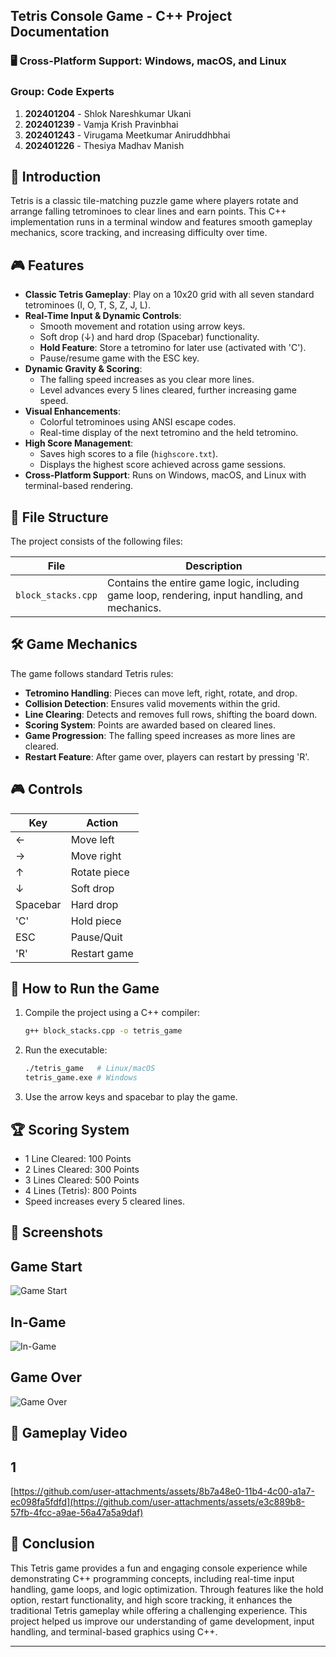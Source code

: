 ## Tetris Console Game - C++ Project Documentation

### 🖥️ Cross-Platform Support: Windows, macOS, and Linux

### Group: Code Experts

1. **202401204** - Shlok Nareshkumar Ukani
2. **202401239** - Vamja Krish Pravinbhai
3. **202401243** - Virugama Meetkumar Aniruddhbhai
4. **202401226** - Thesiya Madhav Manish

## 📌 Introduction

Tetris is a classic tile-matching puzzle game where players rotate and arrange falling tetrominoes to clear lines and earn points. This C++ implementation runs in a terminal window and features smooth gameplay mechanics, score tracking, and increasing difficulty over time.

## 🎮 Features

- **Classic Tetris Gameplay**: Play on a 10x20 grid with all seven standard tetrominoes (I, O, T, S, Z, J, L).
- **Real-Time Input & Dynamic Controls**:
  - Smooth movement and rotation using arrow keys.
  - Soft drop (↓) and hard drop (Spacebar) functionality.
  - **Hold Feature**: Store a tetromino for later use (activated with 'C').
  - Pause/resume game with the ESC key.
- **Dynamic Gravity & Scoring**:
  - The falling speed increases as you clear more lines.
  - Level advances every 5 lines cleared, further increasing game speed.
- **Visual Enhancements**:
  - Colorful tetrominoes using ANSI escape codes.
  - Real-time display of the next tetromino and the held tetromino.
- **High Score Management**:
  - Saves high scores to a file (`highscore.txt`).
  - Displays the highest score achieved across game sessions.
- **Cross-Platform Support**: Runs on Windows, macOS, and Linux with terminal-based rendering.

## 📂 File Structure
The project consists of the following files:

| File               | Description                                                                                    |
| ------------------ | ---------------------------------------------------------------------------------------------- |
| `block_stacks.cpp` | Contains the entire game logic, including game loop, rendering, input handling, and mechanics. |

## 🛠️ Game Mechanics
The game follows standard Tetris rules:

- **Tetromino Handling**: Pieces can move left, right, rotate, and drop.
- **Collision Detection**: Ensures valid movements within the grid.
- **Line Clearing**: Detects and removes full rows, shifting the board down.
- **Scoring System**: Points are awarded based on cleared lines.
- **Game Progression**: The falling speed increases as more lines are cleared.
- **Restart Feature**: After game over, players can restart by pressing 'R'.

## 🎮 Controls

| Key      | Action        |
| -------- | ------------- |
| ←        | Move left     |
| →        | Move right    |
| ↑        | Rotate piece  |
| ↓        | Soft drop     |
| Spacebar | Hard drop     |
| 'C'      | Hold piece    |
| ESC      | Pause/Quit    |
| 'R'      | Restart game  |

## 🚀 How to Run the Game

1. Compile the project using a C++ compiler:
   ```sh
   g++ block_stacks.cpp -o tetris_game
   ```
2. Run the executable:
   ```sh
   ./tetris_game   # Linux/macOS
   tetris_game.exe # Windows
   ```
3. Use the arrow keys and spacebar to play the game.

## 🏆 Scoring System

- 1 Line Cleared: 100 Points
- 2 Lines Cleared: 300 Points
- 3 Lines Cleared: 500 Points
- 4 Lines (Tetris): 800 Points
- Speed increases every 5 cleared lines.


## 📸 Screenshots
## Game Start 
![Game Start](https://github.com/user-attachments/assets/2f7f0a6a-d76f-4cef-92dc-a21b48e06704)

## In-Game
![In-Game](https://github.com/user-attachments/assets/a534452e-0ccc-4af6-a7d4-4721868ee471)

## Game Over
![Game Over](https://github.com/user-attachments/assets/79057b7e-1c93-4f79-a5b8-a38eaee0c419)

## 🎥 Gameplay Video
## 1
[https://github.com/user-attachments/assets/8b7a48e0-11b4-4c00-a1a7-ec098fa5fdfd](https://github.com/user-attachments/assets/e3c889b8-57fb-4fcc-a9ae-56a47a5a9daf)


## 🎯 Conclusion
This Tetris game provides a fun and engaging console experience while demonstrating C++ programming concepts, including real-time input handling, game loops, and logic optimization. Through features like the hold option, restart functionality, and high score tracking, it enhances the traditional Tetris gameplay while offering a challenging experience. This project helped us improve our understanding of game development, input handling, and terminal-based graphics using C++.

---


